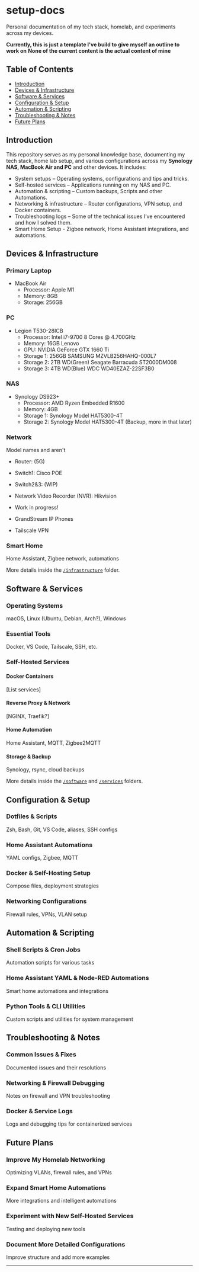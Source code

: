 # setup-docs
Personal documentation of my tech stack, homelab, and experiments across my devices.



**Currently, this is just a template I've build to give myself an outline to work on**
**None of the current content is the actual content of mine**


## Table of Contents
- [Introduction](#introduction)
- [Devices & Infrastructure](#devices--infrastructure)
- [Software & Services](#software--services)
- [Configuration & Setup](#configuration--setup)
- [Automation & Scripting](#automation--scripting)
- [Troubleshooting & Notes](#troubleshooting--notes)
- [Future Plans](#future-plans)

## Introduction
This repository serves as my personal knowledge base, documenting my tech stack, home lab setup,
 and various configurations across my **Synology NAS, MacBook Air and PC** 
 and other devices. It includes:

- System setups – Operating systems, configurations and tips and tricks.
- Self-hosted services – Applications running on my NAS and PC.
- Automation & scripting – Custom backups, Scripts and other Automations.
- Networking & infrastructure – Router configurations, VPN setup, and Docker containers.
- Troubleshooting logs – Some of the technical issues I’ve encountered and how I solved them.
- Smart Home Setup - Zigbee network, Home Assistant integrations, and automations.

## Devices & Infrastructure
### Primary Laptop
- MacBook Air 
  - Processor: Apple M1 
  - Memory: 8GB
  - Storage: 256GB

### PC
- Legion T530-28ICB
  - Processor: Intel i7-9700 8 Cores @ 4.700GHz
  - Memory: 16GB Lenovo
  - GPU: NVIDIA GeForce GTX 1660 Ti
  - Storage 1: 256GB SAMSUNG MZVLB256HAHQ-000L7
  - Storage 2: 2TB WD(Green) Seagate Barracuda ST2000DM008
  - Storage 3: 4TB WD(Blue) WDC WD40EZAZ-22SF3B0
### NAS
- Synology DS923+
  - Processor: AMD Ryzen Embedded R1600
  - Memory: 4GB
  - Storage 1: Synology Model HAT5300-4T
  - Storage 2: Synology Model HAT5300-4T (Backup, more in that later)
 
  
### Network
Model names and   aren't 
- Router: (5G)
- Switch1: Cisco POE
- Switch2&3: (WIP)
- Network Video Recorder (NVR): Hikvision


- Work in progress!

- GrandStream IP Phones
- Tailscale VPN

### Smart Home
Home Assistant, Zigbee network, automations

More details inside the [`/infrastructure`](./infrastructure) folder.

## Software & Services
### Operating Systems
macOS, Linux (Ubuntu, Debian, Arch?), Windows

### Essential Tools
Docker, VS Code, Tailscale, SSH, etc.

### Self-Hosted Services
#### Docker Containers
[List services]

#### Reverse Proxy & Network
[NGINX, Traefik?]

#### Home Automation
Home Assistant, MQTT, Zigbee2MQTT

#### Storage & Backup
Synology, rsync, cloud backups

More details inside the [`/software`](./software) and [`/services`](./services) folders.

## Configuration & Setup
### Dotfiles & Scripts
Zsh, Bash, Git, VS Code, aliases, SSH configs

### Home Assistant Automations
YAML configs, Zigbee, MQTT

### Docker & Self-Hosting Setup
Compose files, deployment strategies

### Networking Configurations
Firewall rules, VPNs, VLAN setup

## Automation & Scripting
### Shell Scripts & Cron Jobs
Automation scripts for various tasks

### Home Assistant YAML & Node-RED Automations
Smart home automations and integrations

### Python Tools & CLI Utilities
Custom scripts and utilities for system management

## Troubleshooting & Notes
### Common Issues & Fixes
Documented issues and their resolutions

### Networking & Firewall Debugging
Notes on firewall and VPN troubleshooting

### Docker & Service Logs
Logs and debugging tips for containerized services

## Future Plans
### Improve My Homelab Networking
Optimizing VLANs, firewall rules, and VPNs

### Expand Smart Home Automations
More integrations and intelligent automations

### Experiment with New Self-Hosted Services
Testing and deploying new tools

### Document More Detailed Configurations
Improve structure and add more examples

---
